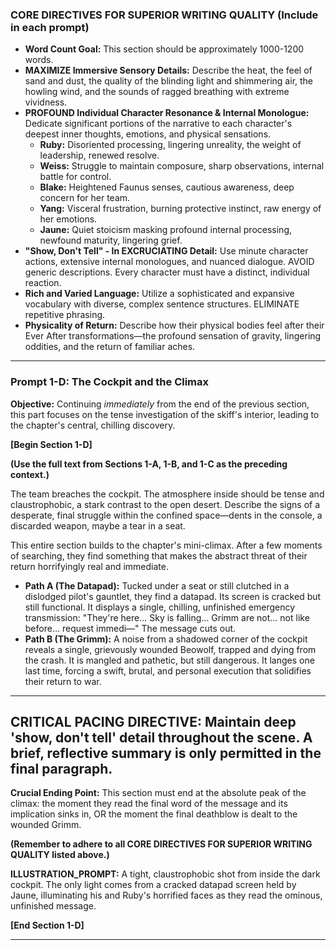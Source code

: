 ### **CORE DIRECTIVES FOR SUPERIOR WRITING QUALITY (Include in each prompt)**

* **Word Count Goal:** This section should be approximately 1000-1200 words.
* **MAXIMIZE Immersive Sensory Details:** Describe the heat, the feel of sand and dust, the quality of the blinding light and shimmering air, the howling wind, and the sounds of ragged breathing with extreme vividness.
* **PROFOUND Individual Character Resonance & Internal Monologue:** Dedicate significant portions of the narrative to each character's deepest inner thoughts, emotions, and physical sensations.
  * **Ruby:** Disoriented processing, lingering unreality, the weight of leadership, renewed resolve.
  * **Weiss:** Struggle to maintain composure, sharp observations, internal battle for control.
  * **Blake:** Heightened Faunus senses, cautious awareness, deep concern for her team.
  * **Yang:** Visceral frustration, burning protective instinct, raw energy of her emotions.
  * **Jaune:** Quiet stoicism masking profound internal processing, newfound maturity, lingering grief.
* **"Show, Don't Tell" - In EXCRUCIATING Detail:** Use minute character actions, extensive internal monologues, and nuanced dialogue. AVOID generic descriptions. Every character must have a distinct, individual reaction.
* **Rich and Varied Language:** Utilize a sophisticated and expansive vocabulary with diverse, complex sentence structures. ELIMINATE repetitive phrasing.
* **Physicality of Return:** Describe how their physical bodies feel after their Ever After transformations—the profound sensation of gravity, lingering oddities, and the return of familiar aches.

---

### **Prompt 1-D: The Cockpit and the Climax**

**Objective:** Continuing *immediately* from the end of the previous section, this part focuses on the tense investigation of the skiff's interior, leading to the chapter's central, chilling discovery.

**[Begin Section 1-D]**

**(Use the full text from Sections 1-A, 1-B, and 1-C as the preceding context.)**

The team breaches the cockpit. The atmosphere inside should be tense and claustrophobic, a stark contrast to the open desert. Describe the signs of a desperate, final struggle within the confined space—dents in the console, a discarded weapon, maybe a tear in a seat.

This entire section builds to the chapter's mini-climax. After a few moments of searching, they find something that makes the abstract threat of their return horrifyingly real and immediate.

* **Path A (The Datapad):** Tucked under a seat or still clutched in a dislodged pilot's gauntlet, they find a datapad. Its screen is cracked but still functional. It displays a single, chilling, unfinished emergency transmission: "They're here... Sky is falling... Grimm are not... not like before... request immedi—" The message cuts out.
* **Path B (The Grimm):** A noise from a shadowed corner of the cockpit reveals a single, grievously wounded Beowolf, trapped and dying from the crash. It is mangled and pathetic, but still dangerous. It langes one last time, forcing a swift, brutal, and personal execution that solidifies their return to war.



---
**CRITICAL PACING DIRECTIVE: Maintain deep 'show, don't tell' detail throughout the scene. A brief, reflective summary is only permitted in the final paragraph.**
---

**Crucial Ending Point:** This section must end at the absolute peak of the climax: the moment they read the final word of the message and its implication sinks in, OR the moment the final deathblow is dealt to the wounded Grimm.

**(Remember to adhere to all CORE DIRECTIVES FOR SUPERIOR WRITING QUALITY listed above.)**

**ILLUSTRATION_PROMPT:** A tight, claustrophobic shot from inside the dark cockpit. The only light comes from a cracked datapad screen held by Jaune, illuminating his and Ruby's horrified faces as they read the ominous, unfinished message.

**[End Section 1-D]**

---